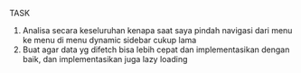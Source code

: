 TASK
1. Analisa secara keseluruhan kenapa saat saya pindah navigasi dari menu ke menu di menu dynamic sidebar cukup lama
3. Buat agar data yg difetch bisa lebih cepat dan implementasikan dengan baik, dan implementasikan juga lazy loading
